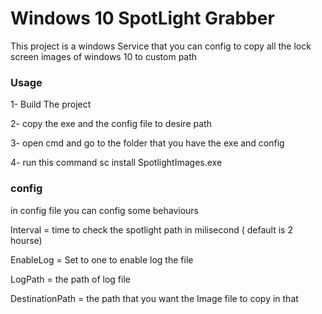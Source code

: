 # Windows 10 SpotLight Grabber
This project is a windows Service that you can config to copy all the lock screen images of windows 10 to custom path 

### Usage

1- Build The project

2- copy the exe and the config file to desire path

3- open cmd and go to the folder that you have the exe and config 

4- run this command sc install SpotlightImages.exe


### config 

in config file you can config some behaviours 

Interval = time to check the spotlight path in milisecond ( default is 2 hourse)

EnableLog = Set to one to enable log the file 

LogPath = the path of log file

DestinationPath = the path that you want the Image file to copy in that
